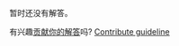 
暂时还没有解答。

有兴趣[贡献你的解答](https://github.com/BFEdev/BFE.dev-solutions/blob/main/problem/implement-string-prototype-trim_zh.md)吗? [Contribute guideline](https://github.com/BFEdev/BFE.dev-solutions#how-to-contribute)
